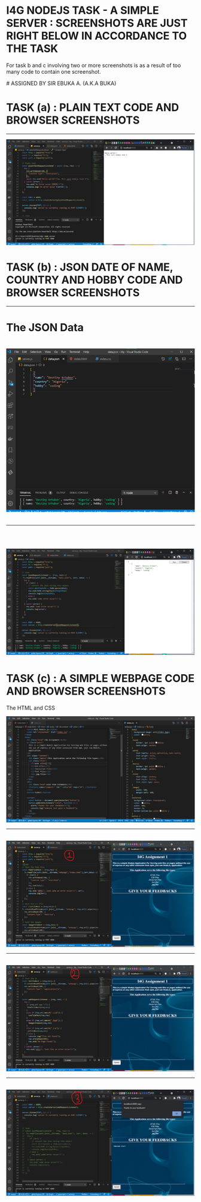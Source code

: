 # I4G NODEJS TASK - A SIMPLE SERVER : SCREENSHOTS ARE JUST RIGHT BELOW IN ACCORDANCE TO THE TASK
<p>For task b and c involving two or more screenshots is as a result of too many code to contain one screenshot.</p>
# ASSIGNED BY SIR EBUKA A. (A.K.A BUKA)

# TASK (a) : PLAIN TEXT CODE AND BROWSER SCREENSHOTS
<hr>
<img src='screenshots\task1.png' />

# TASK (b) : JSON DATE OF NAME, COUNTRY AND HOBBY CODE AND BROWSER SCREENSHOTS
<hr>
<h1>The JSON Data<h1>
<img src='screenshots\zuri1bii.png' />
<hr><br>
<img src='screenshots\zuri1bi.png' />

# TASK (c) : A SIMPLE WEBPAGE CODE AND BROWSER SCREENSHOTS
<p>The HTML and CSS</p>

<img src='screenshots\zuri3i.png' />
<hr><br>
<img src='screenshots\zuri3(i).png' />
<hr><br>
<img src='screenshots\zuri3(ii).png' />
<hr><br>
<img src='screenshots\zuri3(iii).png' />
